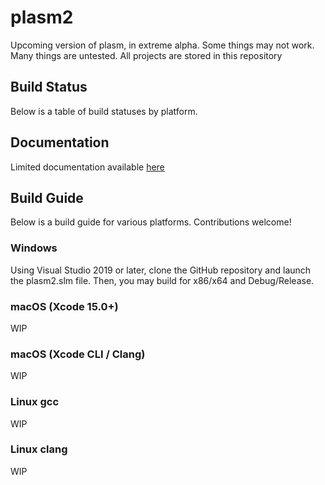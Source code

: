 # plasm2

Upcoming version of plasm, in extreme alpha. Some things may not work. Many things are untested. All projects are stored in this repository

## Build Status
Below is a table of build statuses by platform.

## Documentation
Limited documentation available [here](https://github.com/noahw2021/plasm2/blob/master/DOCs.md)

## Build Guide
Below is a build guide for various platforms. Contributions welcome!

### Windows
Using Visual Studio 2019 or later, clone the GitHub repository and launch the plasm2.slm file. Then, you may build for x86/x64 and Debug/Release.

### macOS (Xcode 15.0+)
WIP

### macOS (Xcode CLI / Clang)
WIP

### Linux gcc
WIP

### Linux clang
WIP

